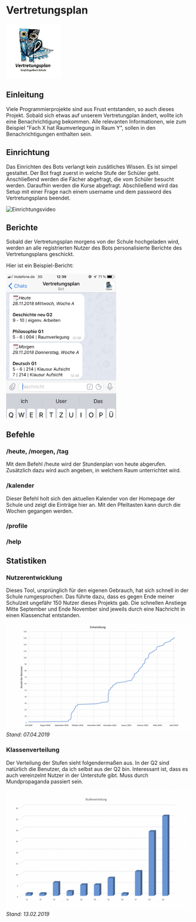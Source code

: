 # Vertretungsplan
<img src="pictures/logo.jpg" alt="logo" width="150">

## Einleitung
Viele Programmierprojekte sind aus Frust entstanden, so auch dieses Projekt.
Sobald sich etwas auf unserem Vertretungplan ändert, wollte ich eine 
Benachrichtigung bekommen. Alle relevanten Informationen, wie zum Beispiel "Fach X 
hat Raumverlegung in Raum Y", sollen in den Benachrichtigungen enthalten sein.

## Einrichtung
Das Einrichten des Bots verlangt kein zusätliches Wissen. Es ist simpel gestaltet.
Der Bot fragt zuerst in welche Stufe der Schüler geht. Anschließend werden die Fächer
abgefragt, die vom Schüler besucht werden. Daraufhin werden die Kurse abgefragt.
Abschließend wird das Setup mit einer Frage nach einem username und dem password
des Vertretungsplans beendet.

<img src="pictures/einrichtung.gif" alt="Einrichtungsvideo" width="300">

## Berichte
Sobald der Vertretungsplan morgens von der Schule hochgeladen wird, werden an alle
registrierten Nutzer des Bots personalisierte Berichte des Vertretungsplans geschickt.

Hier ist ein Beispiel-Bericht:

<img src="pictures/example_message.jpg" width="300" alt="Beispiel für ein Bericht">

## Befehle

### /heute, /morgen, /tag
Mit dem Befehl /heute wird der Stundenplan von heute abgerufen. Zusätzlich dazu
wird auch angeben, in welchem Raum unterrichtet wird.

### /kalender
Dieser Befehl holt sich den aktuellen Kalender von der Homepage der Schule und
zeigt die Einträge hier an. Mit den Pfeiltasten kann durch die Wochen gegangen
werden.
### /profile

### /help

## Statistiken

### Nutzerentwicklung

Dieses Tool, ursprünglich für den eigenen Gebrauch, hat sich schnell
in der Schule rumgesprochen. Das führte dazu, dass es gegen Ende meiner Schulzeit
ungefähr 150 Nutzer dieses Projekts gab. Die schnellen Anstiege Mitte September und
Ende November sind jeweils durch eine Nachricht in einen Klassenchat entstanden.

<p>
    <img src="pictures/entwicklung_april_07.png" alt="Entwickling der Nutzeranzahl">
    <em>Stand: 07.04.2019</em>
</p>

### Klassenverteilung
Der Verteilung der Stufen sieht folgendermaßen aus. In der Q2 sind natürlich die
Benutzer, da ich selbst aus der Q2 bin. Interessant ist, dass es auch vereinzelnt
Nutzer in der Unterstufe gibt. Muss durch Mundpropaganda passiert sein.

<p>
    <img src="pictures/stufenverteilung.png" alt="Verteilung der Stufen">
    <em>Stand: 13.02.2019</em>
</p>